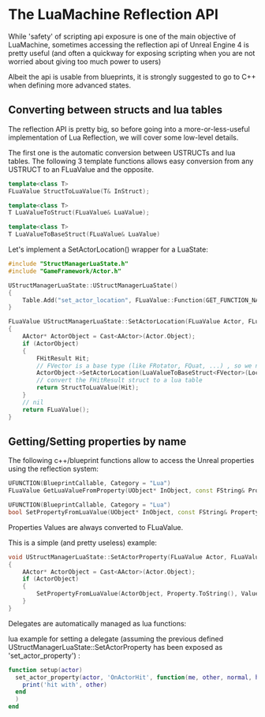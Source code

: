 # The LuaMachine Reflection API

While 'safety' of scripting api exposure is one of the main objective of LuaMachine, sometimes accessing the reflection api of Unreal Engine 4 is pretty useful (and often a quickway for exposing scripting when you are not worried about giving too much power to users)

Albeit the api is usable from blueprints, it is strongly suggested to go to C++ when defining more advanced states.

## Converting between structs and lua tables

The reflection API is pretty big, so before going into a more-or-less-useful implementation of Lua Reflection, we will cover some low-level details.

The first one is the automatic conversion between USTRUCTs and lua tables. The following 3 template functions allows easy conversion from any USTRUCT to an FLuaValue and the opposite.

```cpp
template<class T>
FLuaValue StructToLuaValue(T& InStruct);

template<class T>
T LuaValueToStruct(FLuaValue& LuaValue);

template<class T>
T LuaValueToBaseStruct(FLuaValue& LuaValue)
```

Let's implement a SetActorLocation() wrapper for a LuaState:

```cpp
#include "StructManagerLuaState.h"
#include "GameFramework/Actor.h"

UStructManagerLuaState::UStructManagerLuaState()
{
	Table.Add("set_actor_location", FLuaValue::Function(GET_FUNCTION_NAME_CHECKED(UStructManagerLuaState, SetActorLocation)));
}

FLuaValue UStructManagerLuaState::SetActorLocation(FLuaValue Actor, FLuaValue Location)
{
	AActor* ActorObject = Cast<AActor>(Actor.Object);
	if (ActorObject)
	{
		FHitResult Hit;
		// FVector is a base type (like FRotator, FQuat, ...) , so we need to use LuaValueToBaseStruct instead of LuaValueToStruct
		ActorObject->SetActorLocation(LuaValueToBaseStruct<FVector>(Location), true, &Hit);
		// convert the FHitResult struct to a lua table
		return StructToLuaValue(Hit);
	}
	// nil
	return FLuaValue();
}
```

## Getting/Setting properties by name

The following c++/blueprint functions allow to access the Unreal properties using the reflection system:

```cpp
UFUNCTION(BlueprintCallable, Category = "Lua")
FLuaValue GetLuaValueFromProperty(UObject* InObject, const FString& PropertyName);

UFUNCTION(BlueprintCallable, Category = "Lua")
bool SetPropertyFromLuaValue(UObject* InObject, const FString& PropertyName, FLuaValue Value);
```

Properties Values are always converted to FLuaValue.

This is a simple (and pretty useless) example:

```cpp
void UStructManagerLuaState::SetActorProperty(FLuaValue Actor, FLuaValue Property, FLuaValue Value)
{
	AActor* ActorObject = Cast<AActor>(Actor.Object);
	if (ActorObject)
	{
		SetPropertyFromLuaValue(ActorObject, Property.ToString(), Value);
	}
}
```

Delegates are automatically managed as lua functions:

lua example for setting a delegate (assuming the previous defined UStructManagerLuaState::SetActorProperty has been exposed as 'set_actor_property') :

```lua
function setup(actor)
  set_actor_property(actor, 'OnActorHit', function(me, other, normal, hitresult)
    print('hit with', other)
  end
  )
end
```
